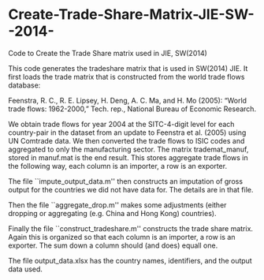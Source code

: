 # Create-Trade-Share-Matrix-JIE-SW--2014-
Code to Create the Trade Share matrix used in JIE, SW(2014)

 This code generates the tradeshare matrix that is used in SW(2014) JIE. It first loads the trade matrix that is constructed from the world trade flows database:
 
Feenstra, R. C., R. E. Lipsey, H. Deng, A. C. Ma, and H. Mo (2005): “World trade flows: 1962-2000,” Tech. rep., National Bureau of Economic Research.
 
We obtain trade flows for year 2004 at the SITC-4-digit level for each country-pair in the dataset from an update to Feenstra et al. (2005) using UN Comtrade data. We then converted the trade flows to ISIC codes and aggregated to only the manufacturing sector. The matrix trademat_manuf, stored in manuf.mat is the end result. This stores aggregate trade flows in the following way, each column is an importer, a row is an exporter.
 
The file ``impute_output_data.m'' then constructs an imputation of gross output for the countries we did not have data for. The details are in that file.
 
Then the file ``aggregate_drop.m'' makes some adjustments (either dropping or aggregating (e.g. China and Hong Kong) countries).
 
Finally the file ``construct_tradeshare.m'' constructs the trade share matrix. Again this is organized so that each column is an importer, a row is an exporter. The sum down a column should (and does) equall one.

The file output_data.xlsx has the country names, identifiers, and the output data used. 
